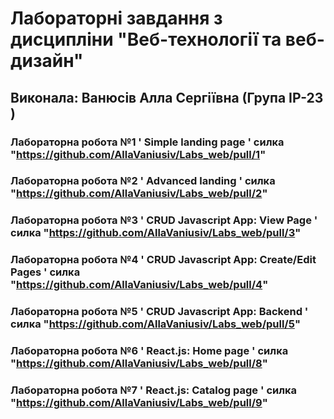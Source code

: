 # Лабораторні завдання з дисципліни "Веб-технології та веб-дизайн"
## Виконала: Ванюсів Алла Сергіївна (Група ІР-23 )
### Лабораторна робота №1 ' Simple landing page ' силка "https://github.com/AllaVaniusiv/Labs_web/pull/1"
### Лабораторна робота №2 ' Advanced landing ' силка  "https://github.com/AllaVaniusiv/Labs_web/pull/2"
### Лабораторна робота №3 ' CRUD Javascript App: View Page ' силка "https://github.com/AllaVaniusiv/Labs_web/pull/3"
### Лабораторна робота №4 ' CRUD Javascript App: Create/Edit Pages ' силка "https://github.com/AllaVaniusiv/Labs_web/pull/4"
### Лабораторна робота №5 ' CRUD Javascript App: Backend ' силка "https://github.com/AllaVaniusiv/Labs_web/pull/5"
### Лабораторна робота №6 ' React.js: Home page ' силка "https://github.com/AllaVaniusiv/Labs_web/pull/8"
### Лабораторна робота №7 ' React.js: Catalog page ' силка "https://github.com/AllaVaniusiv/Labs_web/pull/9"


